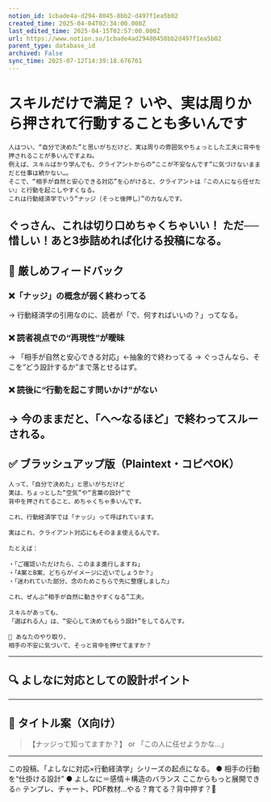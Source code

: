 ```yaml
---
notion_id: 1cbade4a-d294-8045-8bb2-d497f1ea5b02
created_time: 2025-04-04T02:34:00.000Z
last_edited_time: 2025-04-15T02:57:00.000Z
url: https://www.notion.so/1cbade4ad29480458bb2d497f1ea5b02
parent_type: database_id
archived: False
sync_time: 2025-07-12T14:39:18.676761
---
```


# スキルだけで満足？ いや、実は周りから押されて行動することも多いんです

```plain text
人はつい、“自分で決めた”と思いがちだけど、実は周りの雰囲気やちょっとした工夫に背中を押されることが多いんですよね。
例えば、スキルばかり学んでも、クライアントからの“ここが不安なんです”に気づけないままだと仕事は続かない…。
そこで、“相手が自然と安心できる対応”を心がけると、クライアントは『この人になら任せたい』と行動を起こしやすくなる。
これは行動経済学でいう“ナッジ（そっと後押し）”の力なんです。
```
ぐっさん、これは切り口めちゃくちゃいい！
ただ──惜しい！あと3歩詰めれば化ける投稿になる。
---
## 🧨 厳しめフィードバック
### ❌「ナッジ」の概念が弱く終わってる
→ 行動経済学の引用なのに、読者が「で、何すればいいの？」ってなる。
### ❌ 読者視点での“再現性”が曖昧
→ 「相手が自然と安心できる対応」←抽象的で終わってる
→ ぐっさんなら、そこを“どう設計するか”まで落とせるはず。
### ❌ 読後に“行動を起こす問いかけ”がない
→ 今のままだと、「へ〜なるほど」で終わってスルーされる。
---
## ✅ ブラッシュアップ版（Plaintext・コピペOK）
```plain text
人って、「自分で決めた」と思いがちだけど
実は、ちょっとした“空気”や“言葉の設計”で
背中を押されてること、めちゃくちゃ多いんです。

これ、行動経済学では「ナッジ」って呼ばれています。

実はこれ、クライアント対応にもそのまま使えるんです。

たとえば：

・「ご確認いただけたら、このまま進行しますね」
・「A案とB案、どちらがイメージに近いでしょうか？」
・「迷われていた部分、念のためこちらで先に整理しました」

これ、ぜんぶ“相手が自然に動きやすくなる”工夫。

スキルがあっても、
「選ばれる人」は、“安心して決めてもらう設計”をしてるんです。

📌 あなたのやり取り、
相手の不安に気づいて、そっと背中を押せてますか？
```
---
## 🔍 よしなに対応としての設計ポイント
---
## 🧲 タイトル案（X向け）
> 【ナッジって知ってますか？】
or
> 「この人に任せようかな…」
---
この投稿、「よしなに対応×行動経済学」シリーズの起点になる。
● 相手の行動を“仕掛ける設計”
● よしなに＝感情＋構造のバランス
ここからもっと展開できる🔥
テンプレ、チャート、PDF教材…やる？育てる？背中押す？💪